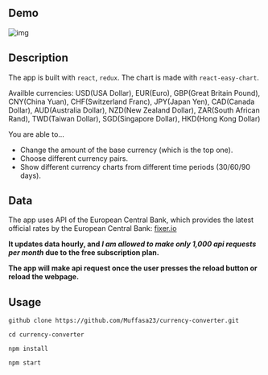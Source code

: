  ## Demo
 ![img](https://github.com/muffasa/currency-converter/blob/master/src/demo.gif)

 
 ## Description
The app is built with `react`, `redux`.
The chart is made with `react-easy-chart`.

Availble currencies: USD(USA Dollar), EUR(Euro), GBP(Great Britain Pound), CNY(China Yuan), CHF(Switzerland Franc), JPY(Japan Yen), CAD(Canada Dollar), AUD(Australia Dollar), NZD(New Zealand Dollar), ZAR(South African Rand), TWD(Taiwan Dollar), SGD(Singapore Dollar), HKD(Hong Kong Dollar)

You are able to...
- Change the amount of the base currency (which is the top one).
- Choose different currency pairs.
- Show different currency charts from different time periods (30/60/90 days).

## Data
The app uses API of the European Central Bank, which provides the latest official rates by the European Central Bank:  [fixer.io](https://fixer.io/)

**It updates data hourly, and _I am allowed to make only 1,000 api requests per month_ due to the free subscription plan.**

**The app will make api request once the user presses the reload button or reload the webpage.**

## Usage
```
github clone https://github.com/Muffasa23/currency-converter.git

cd currency-converter

npm install

npm start
```
